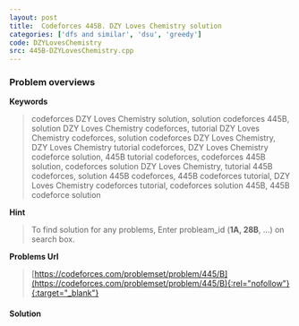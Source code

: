 ```yaml
---
layout: post
title:  Codeforces 445B. DZY Loves Chemistry solution
categories: ['dfs and similar', 'dsu', 'greedy']
code: DZYLovesChemistry
src: 445B-DZYLovesChemistry.cpp
---
```

### **Problem overviews**

**Keywords**
> codeforces DZY Loves Chemistry solution, solution codeforces 445B, solution DZY Loves Chemistry codeforces, tutorial DZY Loves Chemistry codeforces, solution codeforces DZY Loves Chemistry, DZY Loves Chemistry tutorial codeforces, DZY Loves Chemistry codeforce solution, 445B tutorial codeforces, codeforces 445B solution, codeforces solution DZY Loves Chemistry, tutorial 445B codeforces, solution 445B codeforces, 445B codeforces tutorial, DZY Loves Chemistry codeforces tutorial, codeforces solution 445B, 445B codeforce solution

**Hint**
> To find solution for any problems, Enter probleam_id (**1A, 28B**, ...) on search box. 

**Problems Url**
> [https://codeforces.com/problemset/problem/445/B](https://codeforces.com/problemset/problem/445/B){:rel="nofollow"}{:target="_blank"}

#### **Solution**



